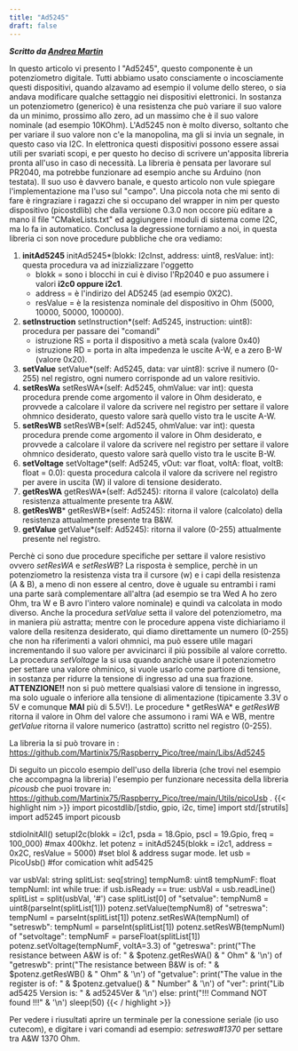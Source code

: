 ```yaml
---
title: "Ad5245"
draft: false
--- 
```

***Scritto da [Andrea Martin](https://sites.google.com/view/martinix/home)*** 

In questo articolo vi presento l "Ad5245", questo componente  è un potenziometro digitale. Tutti abbiamo usato consciamente o incosciamente questi dispositivi, quando alzavamo ad esempio il volume dello stereo, o sia andava modificare qualche settaggio nei dispositivi elettronici. In sostanza un potenziometro (generico) è una resistenza che può variare il suo valore da un minimo, prossimo allo zero, ad un massimo che è il suo valore nominale  (ad esempio 10KOhm). L'Ad5245 non è molto diverso, soltanto che per variare il suo valore non c'e la manopolina, ma gli si invia un segnale, in questo caso via I2C. In elettronica questi dispositivi possono essere assai utili per svariati scopi, e per questo ho deciso di scrivere un'apposita libreria pronta all'uso in caso di necessità. La libreria è pensata per lavorare sul PR2040, ma potrebbe funzionare ad esempio anche su Arduino (non testata).
Il suo uso è davvero banale, e questo articolo non vule spiegare l'implementazione ma l'uso sul "campo".
Una piccola nota che mi sento di fare è ringraziare i ragazzi che si occupano del wrapper in nim per questo dispositivo (picostdlib) che dalla versione 0.3.0 non occore più editare a mano il file "CMakeLists.txt" ed aggiungere i moduli di sistema come I2C, ma lo fa in automatico. Conclusa la degressione torniamo a noi, in questa libreria ci son nove procedure pubbliche che ora vediamo:

1. **initAd5245**
    initAd5245*(blokk: I2cInst, address: uint8, resValue: int): questa procedura va ad inizzializzare l'oggetto
    - blokk = sono i blocchi in cui è diviso l'Rp2040 e puo assumere i valori **i2c0 oppure i2c1**.
    - address = è l'indirizo del AD5245 (ad esempio 0X2C).
    - resValue = è la resistenza nominale del dispositivo in Ohm (5000, 10000, 50000, 100000).
2. **setInstruction**
    setInstruction*(self: Ad5245, instruction: uint8): procedura per passare dei "comandi"
    - istruzione RS = porta il dispositivo a metà scala (valore 0x40)
    - istruzione RD = porta in alta impedenza le uscite A-W, e a zero B-W (valore 0x20).
3. **setValue**
    setValue*(self: Ad5245, data: var uint8): scrive il numero  (0-255) nel registro, ogni numero corrisponde ad un valore resitivio.
4. **setResWa**
    setResWA*(self: Ad5245, ohmValue: var int): questa procedura prende come argomento il valore in Ohm desiderato, e provvede a calcolare il valore da scrivere nel registro per settare il valore ohmnico desiderato, questo valore sarà quello visto tra le uscite A-W.
5. **setResWB**
    setResWB*(self: Ad5245, ohmValue: var int): questa procedura prende come argomento il valore in Ohm desiderato, e provvede a calcolare il valore da scrivere nel registro per settare il valore ohmnico desiderato, questo valore sarà quello visto tra le uscite B-W.
6. **setVoltage**
    setVoltage*(self: Ad5245, vOut: var float, voltA: float, voltB: float = 0.0): questa procedura calcola il valore da scrivere nel registro per avere in uscita (W) il valore di tensione desiderato.
7. **getResWA**
    getResWA*(self: Ad5245): ritorna il valore (calcolato) della resistenza attualmente presente tra A&W.
8. **getResWB***
    getResWB*(self: Ad5245): ritorna il valore (calcolato) della resistenza attualmente presente tra B&W.
9. **getValue**
    getValue*(self: Ad5245): ritorna il valore (0-255) attualmente presente nel registro.

Perchè ci sono due procedure specifiche per settare il valore resistivo ovvero *setResWA* e *setResWB*? La risposta è semplice, perchè in un potenziometro la resistenza vista tra il cursore (w) e i capi della resistenza (A & B), a meno di non essere al centro, dove è uguale su entrambi i rami una parte sarà complementare all'altra (ad esempio se tra Wed A ho zero Ohm, tra W e B avro l'intero valore nominale) e quindi va calcolata in modo diverso.
Anche la procedura *setValue* setta il valore del potenziometro, ma in maniera più astratta; mentre con le procedure appena viste dichiariamo il valore della resitenza desiderato, qui diamo direttamente un numero (0-255) che non ha riferimenti a valori ohmnici, ma può essere utile magari incrementando il suo valore per avvicinarci il più possibile al valore corretto.
La procedura *setVoltage* la si usa quando anzichè usare il potenziometro per settare una valore ohminico, si vuole usarlo come partiore di tensione, in sostanza per ridurre la tensione di ingresso ad una sua frazione. **ATTENZIONE!!** non si può mettere qualsiasi valore di tensione in ingresso, ma solo uguale o inferiore alla tensione di alimentazione (tipicamente 3.3V o 5V e comunque **MAI** più di 5.5V!).
Le procedure * getResWA* e *getResWB* ritorna il valore in Ohm del valore che assumono i rami WA e WB, mentre *getValue* ritorna il valore numerico (astratto) scritto nel registro (0-255).

La libreria la si può trovare in :
<https://github.com/Martinix75/Raspberry_Pico/tree/main/Libs/Ad5245>

Di seguito un piccolo esempio dell'uso della libreria (che trovi nel esempio che accompagna la libreria) l'esempio per funzionare necessita della libreria *picousb* che puoi trovare in: <https://github.com/Martinix75/Raspberry_Pico/tree/main/Utils/picoUsb> .
{{< highlight nim >}}
import picostdlib/[stdio, gpio, i2c, time]
import std/[strutils]
import ad5245
import picousb

stdioInitAll()
setupI2c(blokk = i2c1, psda = 18.Gpio, pscl = 19.Gpio, freq = 100_000) #max 400khz.
let potenz = initAd5245(blokk = i2c1, address = 0x2C, resValue = 5000) #set blol & address sugar mode.
let usb = PicoUsb() #for comication whit ad5425

var
  usbVal: string
  splitList: seq[string]
  tempNum8: uint8
  tempNumF: float
  tempNumI: int
while true:
  if usb.isReady == true:
    usbVal = usb.readLine()
    splitList = split(usbVal, '#')
    case splitList[0] 
    of "setvalue":
      tempNum8 = uint8(parseInt(splitList[1]))
      potenz.setValue(tempNum8)
    of "setreswa":
      tempNumI = parseInt(splitList[1])
      potenz.setResWA(tempNumI)
    of "setreswb":
      tempNumI = parseInt(splitList[1])
      potenz.setResWB(tempNumI)
    of "setvoltage":
      tempNumF = parseFloat(splitList[1])
      potenz.setVoltage(tempNumF, voltA=3.3)
    of "getreswa":
      print("The resistance between A&W is of: " & $potenz.getResWA() & " Ohm" & '\n')
    of "getreswb":
      print("The resistance between B&W is of: " & $potenz.getResWB() & " Ohm" & '\n')
    of "getvalue":
      print("The value in the register is of: " & $potenz.getvalue() & " Number" & '\n')
    of "ver":
      print("Lib ad5425 Version is: " & ad5245Ver & '\n')
    else:
      print("!!! Command NOT found !!!" & '\n')
  sleep(50)
{{< / highlight >}}

Per vedere i riusultati aprire un terminale per la conessione seriale (io uso cutecom), e digitare i vari comandi ad esempio: *setreswa#1370* per settare tra A&W 1370 Ohm.
